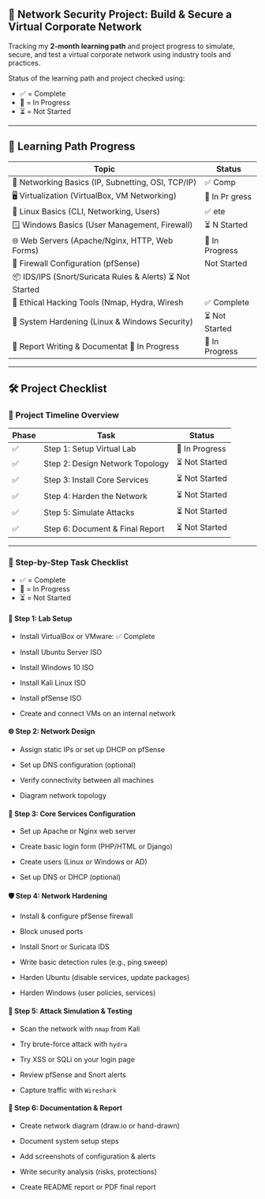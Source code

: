 ## 🔐 Network Security Project: Build & Secure a Virtual Corporate Network

Tracking my  **2-month learning path** and project progress to simulate, secure, and test a virtual corporate network using industry tools and practices.

 Status of the learning path and project checked using:
- ✅ = Complete
- 🔄 = In Progress
- ⏳ = Not Started
---

## 🧠 Learning Path Progress

| Topic                                              | Status            |
| -------------------------------------------------- | --------------- |
| 📘 Networking Basics (IP, Subnetting, OSI, TCP/IP) | ✅ Comp            |
| 🖥️ Virtualization (VirtualBox, VM Networking)     | 🔄 In Pr  gress   |
| 🐧 Linux Basics (CLI, Networking, Users)           | ✅       ete       |
| 🪟 Windows Basics (User Management, Firewall)      | ⏳ N    Started    |
| 🌐 Web Servers (Apache/Nginx, HTTP, Web Forms)     | 🔄  In Progress   |
| 🔐 Firewall Configuration (pfSense)                |    Not Started    |
| 📦 IDS/IPS (Snort/Suricata Rules & Alerts)            ⏳ Not Started    |
| 🧪 Ethical Hacking Tools (Nmap, Hydra, Wiresh       | ✅ Complete       |
| 🧱 System Hardening (Linux & Windows Security)      | ⏳ Not Started    |
| 📄 Report Writing & Documentat 🔄 In Progress       |  🔄 In Progress  |

---

## 🛠️ Project Checklist

### 📅 Project Timeline Overview

| Phase | Task                            | Status         |
| ----- | ------------------------------- | -------------- |
| ✅     | Step 1: Setup Virtual Lab       | 🔄 In Progress |
| ✅     | Step 2: Design Network Topology | ⏳ Not Started  |
| ✅     | Step 3: Install Core Services   | ⏳ Not Started  |
| ✅     | Step 4: Harden the Network      | ⏳ Not Started  |
| ✅     | Step 5: Simulate Attacks        | ⏳ Not Started  |
| ✅     | Step 6: Document & Final Report | ⏳ Not Started  |

---

### 🧱 Step-by-Step Task Checklist
- ✅ = Complete
- 🔄 = In Progress
- ⏳ = Not Started

#### 📁 Step 1: Lab Setup

-  Install VirtualBox or VMware: ✅ Complete
    
-  Install Ubuntu Server ISO
    
-  Install Windows 10 ISO
    
-  Install Kali Linux ISO
    
-  Install pfSense ISO
    
-  Create and connect VMs on an internal network
    

#### 🌐 Step 2: Network Design

-  Assign static IPs or set up DHCP on pfSense
    
-  Set up DNS configuration (optional)
    
-  Verify connectivity between all machines
    
-  Diagram network topology
    

#### 🔧 Step 3: Core Services Configuration

-  Set up Apache or Nginx web server
    
-  Create basic login form (PHP/HTML or Django)
    
-  Create users (Linux or Windows or AD)
    
-  Set up DNS or DHCP (optional)
    

#### 🛡️ Step 4: Network Hardening

-  Install & configure pfSense firewall
    
-  Block unused ports
    
-  Install Snort or Suricata IDS
    
-  Write basic detection rules (e.g., ping sweep)
    
-  Harden Ubuntu (disable services, update packages)
    
-  Harden Windows (user policies, services)
    

#### 🧪 Step 5: Attack Simulation & Testing

-  Scan the network with `nmap` from Kali
    
-  Try brute-force attack with `hydra`
    
-  Try XSS or SQLi on your login page
    
-  Review pfSense and Snort alerts
    
-  Capture traffic with `Wireshark`
    

#### 📝 Step 6: Documentation & Report

-  Create network diagram (draw.io or hand-drawn)
    
-  Document system setup steps
    
-  Add screenshots of configuration & alerts
    
-  Write security analysis (risks, protections)
    
-  Create README report or PDF final report